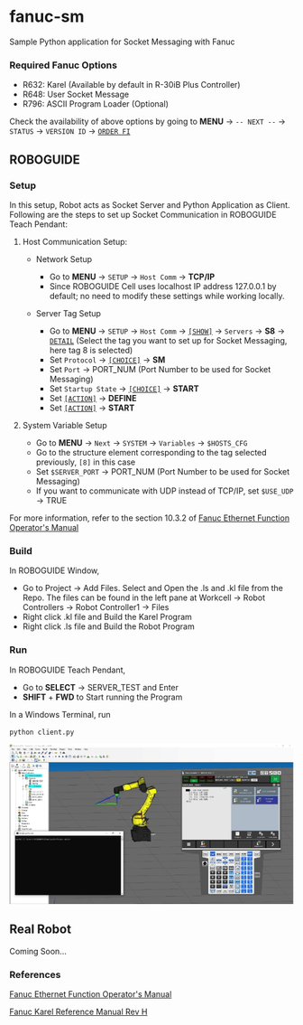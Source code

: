 # fanuc-sm
Sample Python application for Socket Messaging with Fanuc

### Required Fanuc Options
- R632: Karel (Available by default in R-30iB Plus Controller)
- R648: User Socket Message
- R796: ASCII Program Loader (Optional) 

Check the availability of above options by going to **MENU** -> ```-- NEXT --``` -> ```STATUS``` -> ```VERSION ID``` -> <ins>```ORDER FI```</ins>

## ROBOGUIDE

### Setup

In this setup, Robot acts as Socket Server and Python Application as Client. Following are the steps to set up Socket Communication in ROBOGUIDE Teach Pendant:
1. Host Communication Setup: 
    - Network Setup
        - Go to **MENU** -> ```SETUP``` -> ```Host Comm``` -> **TCP/IP**
        - Since ROBOGUIDE Cell uses localhost IP address 127.0.0.1 by default; no need to modify these settings while working locally.

    - Server Tag Setup
        - Go to **MENU** -> ```SETUP``` -> ```Host Comm``` -> <ins>```[SHOW]```</ins> -> ```Servers``` -> **S8** -> <ins>```DETAIL```</ins>
        (Select the tag you want to set up for Socket Messaging, here tag 8 is selected)
        - Set ```Protocol``` -> <ins>```[CHOICE]```</ins> -> **SM**
        - Set ```Port``` -> PORT_NUM (Port Number to be used for Socket Messaging)
        - Set ```Startup State``` -> <ins>```[CHOICE]```</ins> -> **START**
        - Set <ins>```[ACTION]```</ins> -> **DEFINE**
        - Set <ins>```[ACTION]```</ins> -> **START**

2. System Variable Setup
    - Go to **MENU** -> ```Next``` -> ```SYSTEM``` -> ```Variables``` -> ```$HOSTS_CFG```
    - Go to the structure element corresponding to the tag selected previously, ```[8]``` in this case
    - Set ```$SERVER_PORT``` -> PORT_NUM (Port Number to be used for Socket Messaging)
    - If you want to communicate with UDP instead of TCP/IP, set ```$USE_UDP``` -> TRUE

For more information, refer to the section 10.3.2 of [Fanuc Ethernet Function Operator's Manual](https://drive.google.com/file/d/1mSqrSySawRiNfP9QWvAWjzDXuZ0T8baQ/view?usp=drive_link)

### Build
In ROBOGUIDE Window,
- Go to Project -> Add Files. Select and Open the .ls and .kl file from the Repo. The files can be found in the left pane at Workcell -> Robot Controllers -> Robot Controller1 -> Files
- Right click .kl file and Build the Karel Program
- Right click .ls file and Build the Robot Program

### Run
In ROBOGUIDE Teach Pendant, 
- Go to **SELECT** -> SERVER_TEST and Enter
- **SHIFT** + **FWD** to Start running the Program

In a Windows Terminal, run 
```console
python client.py
``` 
<p align="center">
<img src="screencast.gif" width="720">
</p>

## Real Robot

Coming Soon...

### References
[Fanuc Ethernet Function Operator's Manual](https://drive.google.com/file/d/1mSqrSySawRiNfP9QWvAWjzDXuZ0T8baQ/view?usp=drive_link)

[Fanuc Karel Reference Manual Rev H](https://drive.google.com/file/d/1dchHFF6haihQ2uItWrMn0E2FbHzAJBOG/view?usp=drive_link)
